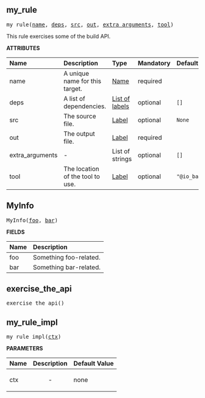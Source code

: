 <!-- Generated with Stardoc: http://skydoc.bazel.build -->



<a id="my_rule"></a>

## my_rule

<pre>
my_rule(<a href="#my_rule-name">name</a>, <a href="#my_rule-deps">deps</a>, <a href="#my_rule-src">src</a>, <a href="#my_rule-out">out</a>, <a href="#my_rule-extra_arguments">extra_arguments</a>, <a href="#my_rule-tool">tool</a>)
</pre>

This rule exercises some of the build API.

**ATTRIBUTES**


| Name  | Description | Type | Mandatory | Default |
| :------------- | :------------- | :------------- | :------------- | :------------- |
| <a id="my_rule-name"></a>name |  A unique name for this target.   | <a href="https://bazel.build/concepts/labels#target-names">Name</a> | required |  |
| <a id="my_rule-deps"></a>deps |  A list of dependencies.   | <a href="https://bazel.build/concepts/labels">List of labels</a> | optional |  `[]`  |
| <a id="my_rule-src"></a>src |  The source file.   | <a href="https://bazel.build/concepts/labels">Label</a> | optional |  `None`  |
| <a id="my_rule-out"></a>out |  The output file.   | <a href="https://bazel.build/concepts/labels">Label</a> | required |  |
| <a id="my_rule-extra_arguments"></a>extra_arguments |  -   | List of strings | optional |  `[]`  |
| <a id="my_rule-tool"></a>tool |  The location of the tool to use.   | <a href="https://bazel.build/concepts/labels">Label</a> | optional |  `"@io_bazel_stardoc//foo/bar/baz:target"`  |


<a id="MyInfo"></a>

## MyInfo

<pre>
MyInfo(<a href="#MyInfo-foo">foo</a>, <a href="#MyInfo-bar">bar</a>)
</pre>



**FIELDS**


| Name  | Description |
| :------------- | :------------- |
| <a id="MyInfo-foo"></a>foo |  Something foo-related.    |
| <a id="MyInfo-bar"></a>bar |  Something bar-related.    |


<a id="exercise_the_api"></a>

## exercise_the_api

<pre>
exercise_the_api()
</pre>





<a id="my_rule_impl"></a>

## my_rule_impl

<pre>
my_rule_impl(<a href="#my_rule_impl-ctx">ctx</a>)
</pre>



**PARAMETERS**


| Name  | Description | Default Value |
| :------------- | :------------- | :------------- |
| <a id="my_rule_impl-ctx"></a>ctx |  <p align="center"> - </p>   |  none |


